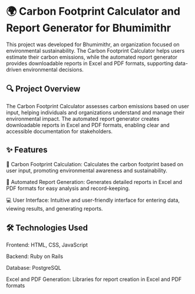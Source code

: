 <h1>🌍 Carbon Footprint Calculator and Report Generator for Bhumimithr</h1>

This project was developed for Bhumimithr, an organization focused on environmental sustainability. The Carbon Footprint Calculator helps users estimate their carbon emissions, while the automated report generator provides downloadable reports in Excel and PDF formats, supporting data-driven environmental decisions.

<h2>🔍 Project Overview</h2>

The Carbon Footprint Calculator assesses carbon emissions based on user input, helping individuals and organizations understand and manage their environmental impact. The automated report generator creates downloadable reports in Excel and PDF formats, enabling clear and accessible documentation for stakeholders.

<h2>✨ Features</h2>

🌱 Carbon Footprint Calculation: Calculates the carbon footprint based on user input, promoting environmental awareness and sustainability.

📄 Automated Report Generation: Generates detailed reports in Excel and PDF formats for easy analysis and record-keeping.

💻 User Interface: Intuitive and user-friendly interface for entering data, viewing results, and generating reports.

<h2>🛠️ Technologies Used</h2>

Frontend: HTML, CSS, JavaScript

Backend: Ruby on Rails

Database: PostgreSQL

Excel and PDF Generation: Libraries for report creation in Excel and PDF formats
